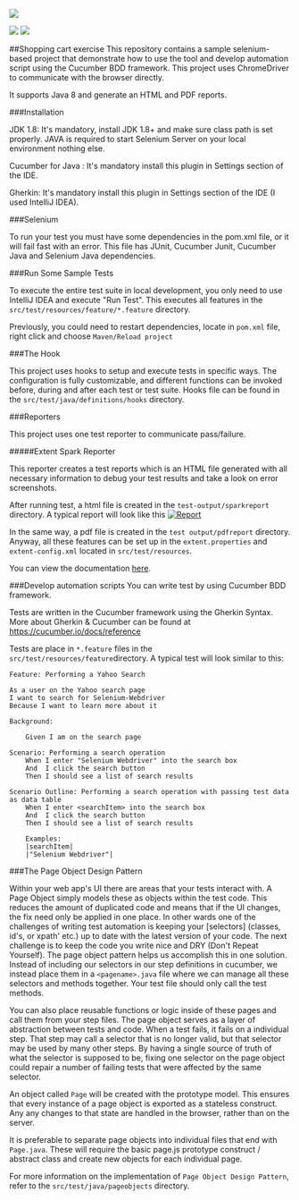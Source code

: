 ![](https://scontent.flim18-2.fna.fbcdn.net/v/t1.6435-9/186528686_10222580482355299_394961392705780329_n.jpg?_nc_cat=111&ccb=1-3&_nc_sid=730e14&_nc_eui2=AeHZ73aBlQYCqX6T-dpWpUjNay9pIDRrwdNrL2kgNGvB0ywgKFR3ynt63T8OwoXBVo8&_nc_ohc=Lj-RJPHrM48AX9ReOvK&_nc_ht=scontent.flim18-2.fna&oh=0cb5dd15617ed6c748d369f04e064576&oe=60C61438)

![](https://img.shields.io/github/release/pandao/editor.md.svg)  ![](https://github.com/webdriverio/cucumber-boilerplate/actions/workflows/test.yaml/badge.svg)

##Shopping cart exercise
This repository contains a sample selenium-based project that demonstrate how to use the tool and develop automation script using the Cucumber BDD framework. This project uses ChromeDriver to communicate with the browser directly.

It supports Java 8 and generate an HTML and PDF reports.

###Installation

JDK 1.8: It's mandatory, install JDK 1.8+ and make sure class path is set properly. JAVA is required to start Selenium Server on your local environment nothing else.

Cucumber for Java : It's mandatory install this plugin in Settings section of the IDE.

Gherkin: It's mandatory install this plugin in Settings section of the IDE (I used IntelliJ IDEA).

###Selenium

To run your test you must have some dependencies in the pom.xml file, or it will fail fast with an error. This file has JUnit, Cucumber Junit, Cucumber Java and Selenium Java dependencies.

###Run Some Sample Tests

To execute the entire test suite in local development, you only need to use IntelliJ IDEA and execute "Run Test". This executes all features in the `src/test/resources/feature/*.feature` directory.

Previously, you could need to restart dependencies, locate in `pom.xml` file, right click and choose `Maven/Reload project`

###The Hook

This project uses hooks to setup and execute tests in specific ways. The configuration is fully customizable, and different functions can be invoked before, during and after each test or test suite. Hooks file can be found in the `src/test/java/definitions/hooks` directory.

###Reporters

This project uses one test reporter to communicate pass/failure.

#####Extent Spark Reporter

This reporter creates a test reports which is an HTML file generated  with all necessary information to debug your test results and take a look on error screenshots. 

After running test, a html file is created in the `test-output/sparkreport` directory. A typical report will look like this
[![Report](asd "asd")](https://www.extentreports.com/docs/versions/4/java/img/spark/dashboard.png "asd")

In the same way, a pdf file is created in the `test output/pdfreport` directory. Anyway, all these features can be set up in the `extent.properties` and `extent-config.xml` located in `src/test/resources`.

You can view the documentation [here](https://www.extentreports.com/docs/versions/5/java/spark-reporter.html "here").

###Develop automation scripts
You can write test by using Cucumber BDD framework.

Tests are written in the Cucumber framework using the Gherkin Syntax. More about Gherkin & Cucumber can be found at https://cucumber.io/docs/reference

Tests are place in `*.feature`  files in the `src/test/resources/feature`directory. A typical test will look similar to this:


    Feature: Performing a Yahoo Search

    As a user on the Yahoo search page
    I want to search for Selenium-Webdriver
    Because I want to learn more about it

    Background:

        Given I am on the search page

    Scenario: Performing a search operation
        When I enter "Selenium Webdriver" into the search box
        And  I click the search button
        Then I should see a list of search results

    Scenario Outline: Performing a search operation with passing test data as data table
        When I enter <searchItem> into the search box
        And  I click the search button
        Then I should see a list of search results

        Examples:
        |searchItem|
        |"Selenium Webdriver"|

###The Page Object Design Pattern

Within your web app's UI there are areas that your tests interact with. A Page Object simply models these as objects within the test code. This reduces the amount of duplicated code and means that if the UI changes, the fix need only be applied in one place. In other wards one of the challenges of writing test automation is keeping your [selectors] (classes, id's, or xpath' etc.) up to date with the latest version of your code. The next challenge is to keep the code you write nice and DRY (Don't Repeat Yourself). The page object pattern helps us accomplish this in one solution. Instead of including our selectors in our step definitions in cucumber, we instead place them in a `<pagename>.java`  file where we can manage all these selectors and methods together. Your test file should only call the test methods.

You can also place reusable functions or logic inside of these pages and call them from your step files. The page object serves as a layer of abstraction between tests and code. When a test fails, it fails on a individual step. That step may call a selector that is no longer valid, but that selector may be used by many other steps. By having a single source of truth of what the selector is supposed to be, fixing one selector on the page object could repair a number of failing tests that were affected by the same selector.

An object called `Page` will be created with the prototype model. This ensures that every instance of a page object is exported as a stateless construct. Any any changes to that state are handled in the browser, rather than on the server.

It is preferable to separate page objects into individual files that end with `Page.java`. These will require the basic page.js prototype construct / abstract class and create new objects for each individual page.

For more information on the implementation of `Page Object Design Pattern`, refer to the `src/test/java/pageobjects` directory. 